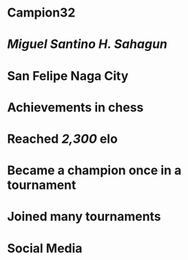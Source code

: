 # Campion32
# *Miguel Santino H. Sahagun*
# San Felipe Naga City

# **Achievements in chess**
# Reached *2,300* elo
# Became a champion once in a tournament
# Joined many tournaments


# Social Media
